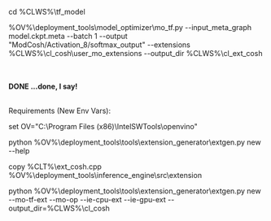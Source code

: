cd %CLWS%\tf_model

%OV%\deployment_tools\model_optimizer\mo_tf.py --input_meta_graph model.ckpt.meta --batch 1 --output "ModCosh/Activation_8/softmax_output" --extensions %CLWS%\cl_cosh\user_mo_extensions --output_dir %CLWS%\cl_ext_cosh


<br><br><b>
DONE
...done, I say!</b>
<br><br>

Requirements (New Env Vars):

  set OV="C:\Program Files (x86)\IntelSWTools\openvino"
  

python %OV%\deployment_tools\tools\extension_generator\extgen.py new --help

copy %CLT%\ext_cosh.cpp %OV%\deployment_tools\inference_engine\src\extension

python %OV%\deployment_tools\tools\extension_generator\extgen.py new --mo-tf-ext --mo-op --ie-cpu-ext --ie-gpu-ext --output_dir=%CLWS%\cl_cosh

